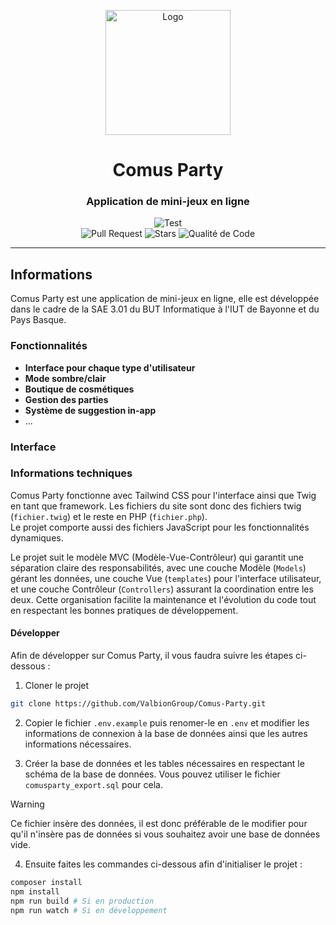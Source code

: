 <p align="center">
  <img width="200" src="" alt="Logo">
  <h1 align="center">Comus Party</h1>
  <h3 align="center">Application de mini-jeux en ligne</h3>
</p>
<p align="center">
  <img src="https://img.shields.io/github/actions/workflow/status/ValbionGroup/Comus-Party/tests.yml?label=Test&style=for-the-badge" alt="Test"><br/>
  <img src="https://img.shields.io/github/issues-pr/ValbionGroup/Comus-Party?label=Pull%20Request&style=flat-square" alt="Pull Request">
  <img src="https://img.shields.io/github/stars/ValbionGroup/Comus-Party?color=dark%20green&style=flat-square" alt="Stars">
  <img src="https://img.shields.io/codefactor/grade/github/ValbionGroup/Comus-Party/main?label=Qualite%20de%20Code&style=flat-square" alt="Qualité de Code">
</p>

---
## Informations

Comus Party est une application de mini-jeux en ligne, elle est développée dans le cadre de la SAE 3.01 du BUT Informatique à l'IUT de Bayonne et du Pays Basque.

### Fonctionnalités

* **Interface pour chaque type d'utilisateur**
* **Mode sombre/clair**
* **Boutique de cosmétiques**
* **Gestion des parties**
* **Système de suggestion in-app**
* ...

### Interface



### Informations techniques

Comus Party fonctionne avec Tailwind CSS pour l'interface ainsi que Twig en tant que framework. Les fichiers du site sont donc des fichiers twig (`fichier.twig`) et le reste en PHP (`fichier.php`).<br/>
Le projet comporte aussi des fichiers JavaScript pour les fonctionnalités dynamiques.

Le projet suit le modèle MVC (Modèle-Vue-Contrôleur) qui garantit une séparation claire des responsabilités, avec une
couche Modèle (`Models`) gérant les données, une couche Vue (`templates`) pour l'interface utilisateur, et une couche
Contrôleur (`Controllers`) assurant la coordination entre les deux. Cette organisation facilite la maintenance et
l'évolution du code tout en respectant les bonnes pratiques de développement.

#### Développer

Afin de développer sur Comus Party, il vous faudra suivre les étapes ci-dessous :

1. Cloner le projet
```bash
git clone https://github.com/ValbionGroup/Comus-Party.git
```

2. Copier le fichier `.env.example` puis renomer-le en `.env` et modifier les informations de connexion à la base de données ainsi que les autres informations nécessaires.

3. Créer la base de données et les tables nécessaires en respectant le schéma de la base de données. Vous pouvez utiliser le fichier `comusparty_export.sql` pour cela.

> [!WARNING]  
> Ce fichier insère des données, il est donc préférable de le modifier pour qu'il n'insère pas de données si vous souhaitez avoir une base de données vide.

4. Ensuite faites les commandes ci-dessous afin d'initialiser le projet :
```bash
composer install
npm install
npm run build # Si en production
npm run watch # Si en développement
```